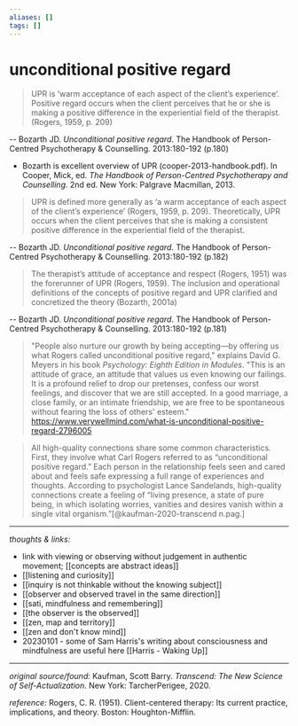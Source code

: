 ```yaml
---
aliases: []
tags: []
---
```


# unconditional positive regard

> UPR is ‘warm acceptance of each aspect of the client’s experience’. Positive regard occurs when the client perceives that he or she is making a positive difference in the experiential field of the therapist. (Rogers, 1959, p. 209) 

 -- Bozarth JD. _Unconditional positive regard_. The Handbook of Person-Centred Psychotherapy & Counselling. 2013:180-192 (p.180)
 - Bozarth is excellent overview of UPR (cooper-2013-handbook.pdf). In Cooper, Mick, ed. _The Handbook of Person-Centred Psychotherapy and Counselling_. 2nd ed. New York: Palgrave Macmillan, 2013.

> UPR is defined more generally as ‘a warm acceptance of each aspect of the client’s experience’ (Rogers, 1959, p. 209). Theoretically, UPR occurs when the client perceives that she is making a consistent positive difference in the experiential field of the therapist.

 -- Bozarth JD. _Unconditional positive regard_. The Handbook of Person-Centred Psychotherapy & Counselling. 2013:180-192 (p.182)

> The therapist’s attitude of acceptance and respect (Rogers, 1951) was the forerunner of UPR (Rogers, 1959). The inclusion and operational definitions of the concepts of positive regard and UPR clarified and concretized the theory (Bozarth, 2001a)

-- Bozarth JD. _Unconditional positive regard_. The Handbook of Person-Centred Psychotherapy & Counselling. 2013:180-192 (p.181)


> "People also nurture our growth by being accepting—by offering us what Rogers called unconditional positive regard," explains David G. Meyers in his book _Psychology: Eighth Edition in Modules_. "This is an attitude of grace, an attitude that values us even knowing our failings. It is a profound relief to drop our pretenses, confess our worst feelings, and discover that we are still accepted. In a good marriage, a close family, or an intimate friendship, we are free to be spontaneous without fearing the loss of others' esteem." <https://www.verywellmind.com/what-is-unconditional-positive-regard-2796005>


> All high-quality connections share some common characteristics. First, they involve what Carl Rogers referred to as “unconditional positive regard.” Each person in the relationship feels seen and cared about and feels safe expressing a full range of experiences and thoughts. According to psychologist Lance Sandelands, high-quality connections create a feeling of “living presence, a state of pure being, in which isolating worries, vanities and desires vanish within a single vital organism.”[@kaufman-2020-transcend n.pag.]


---

_thoughts & links:_

- link with viewing or observing without judgement in authentic movement; [[concepts are abstract ideas]]
- [[listening and curiosity]]
- [[inquiry is not thinkable without the knowing subject]]
- [[observer and observed travel in the same direction]]
- [[sati, mindfulness and remembering]]
- [[the observer is the observed]]
- [[zen, map and territory]]
- [[zen and don't know mind]]
- 20230101 - some of Sam Harris's writing about consciousness and mindfulness are useful here [[Harris - Waking Up]]

---

_original source/found:_ Kaufman, Scott Barry. _Transcend: The New Science of Self-Actualization_. New York: TarcherPerigee, 2020.

_reference:_ Rogers, C. R. (1951). Client-centered therapy: Its current practice, implications, and theory. Boston: Houghton-Mifflin.
